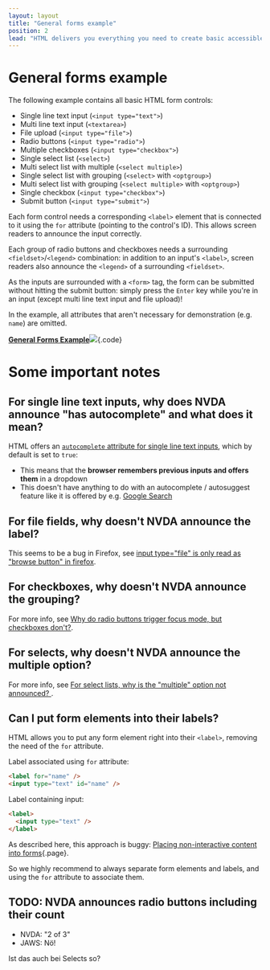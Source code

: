 ```yaml
---
layout: layout
title: "General forms example"
position: 2
lead: "HTML delivers you everything you need to create basic accessible forms."
---
```


# General forms example

The following example contains all basic HTML form controls:

- Single line text input (`<input type="text">`)
- Multi line text input (`<textarea>`)
- File upload (`<input type="file">`)
- Radio buttons (`<input type="radio">`)
- Multiple checkboxes (`<input type="checkbox">`)
- Single select list (`<select>`)
- Multi select list with multiple (`<select multiple>`)
- Single select list with grouping (`<select>` with `<optgroup>`)
- Multi select list with grouping (`<select multiple>` with `<optgroup>`)
- Single checkbox (`<input type="checkbox">`)
- Submit button (`<input type="submit">`)

Each form control needs a corresponding `<label>` element that is connected to it using the `for` attribute (pointing to the control's ID). This allows screen readers to announce the input correctly.

Each group of radio buttons and checkboxes needs a surrounding `<fieldset>`/`<legend>` combination: in addition to an input's `<label>`, screen readers also announce the `<legend>` of a surrounding `<fieldset>`.

As the inputs are surrounded with a `<form>` tag, the form can be submitted without hitting the submit button: simply press the `Enter` key while you're in an input (except multi line text input and file upload)!

In the example, all attributes that aren't necessary for demonstration (e.g. `name`) are omitted.

[**General Forms Example**![](https://s3-us-west-2.amazonaws.com/i.cdpn.io/1279260.PKoRLG.small.6a7b1012-93dd-423f-8917-f8a87c7291a0.png)](https://codepen.io/accessibility-developer-guide/pen/PKoRLG){.code}

# Some important notes

## For single line text inputs, why does NVDA announce "has autocomplete" and what does it mean?

HTML offers an [`autocomplete` attribute for single line text inputs](https://www.w3schools.com/tags/att_input_autocomplete.asp), which by default is set to `true`:

- This means that the **browser remembers previous inputs and offers them** in a dropdown
- This doesn't have anything to do with an autocomplete / autosuggest feature like it is offered by e.g. [Google Search](https://www.google.com)

## For file fields, why doesn't NVDA announce the label?

This seems to be a bug in Firefox, see [input type="file" is only read as "browse button" in firefox](https://github.com/nvaccess/nvda/issues/5326).

## For checkboxes, why doesn't NVDA announce the grouping?

For more info, see [Why do radio buttons trigger focus mode, but checkboxes don't?](https://github.com/nvaccess/nvda/issues/7578).

## For selects, why doesn't NVDA announce the multiple option?

For more info, see [For select lists, why is the "multiple" option not announced? ](https://github.com/nvaccess/nvda/issues/7579).

## Can I put form elements into their labels?

HTML allows you to put any form element right into their `<label>`, removing the need of the `for` attribute.

Label associated using `for` attribute:

```html
<label for="name" />
<input type="text" id="name" />
```

Label containing input:

```html
<label>
  <input type="text" />
</label>
```

As described here, this approach is buggy: [Placing non-interactive content into forms](/code-examples-of-common-patterns-and-daily-requirements/forms--validations--and-error-messages/placing-non-interactive-content-into-forms){.page}.

So we highly recommend to always separate form elements and labels, and using the `for` attribute to associate them.

## TODO: NVDA announces radio buttons including their count

- NVDA: "2 of 3"
- JAWS: Nö!

Ist das auch bei Selects so?